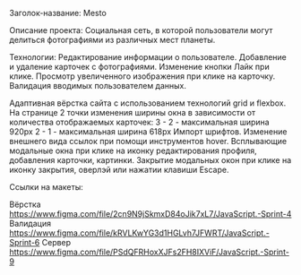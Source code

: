 Заголок-название: Mesto

Описание проекта: Социальная сеть, в которой пользователи могут делиться фотографиями из различных мест планеты.

Технологии:
Редактирование информации о пользователе.
Добавление и удаление карточек с фотографиями.
Изменение кнопки Лайк при клике.
Просмотр увеличенного изображения при клике на карточку.
Валидация вводимых пользователем данных.

Адаптивная вёрстка сайта с использованием технологий grid и flexbox.
На странице 2 точки изменения ширины окна в зависимости от количества отображаемых карточек:
3 - 2 - максимальная ширина 920px
2 - 1 - максимальная ширина 618px
Импорт шрифтов.
Изменение внешнего вида ссылок при помощи инструментов hover.
Всплывающие модальные окна при клике на иконку редактирования профиля, добавления карточки, картинки.
Закрытие модальных окон при клике на иконку закрытия, оверлэй или нажатии клавиши Escape.


Ссылки на макеты:

Вёрстка https://www.figma.com/file/2cn9N9jSkmxD84oJik7xL7/JavaScript.-Sprint-4
Валидация https://www.figma.com/file/kRVLKwYG3d1HGLvh7JFWRT/JavaScript.-Sprint-6
Сервер https://www.figma.com/file/PSdQFRHoxXJFs2FH8IXViF/JavaScript.-Sprint-9
